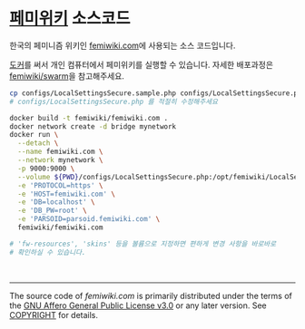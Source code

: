 [페미위키] 소스코드
========
한국의 페미니즘 위키인 [femiwiki.com]에 사용되는 소스 코드입니다.

[도커]를 써서 개인 컴퓨터에서 페미위키를 실행할 수 있습니다. 자세한 배포과정은
[femiwiki/swarm]을 참고해주세요.

```bash
cp configs/LocalSettingsSecure.sample.php configs/LocalSettingsSecure.php
# configs/LocalSettingsSecure.php 를 적절히 수정해주세요

docker build -t femiwiki/femiwiki.com .
docker network create -d bridge mynetwork
docker run \
  --detach \
  --name femiwiki.com \
  --network mynetwork \
  -p 9000:9000 \
  --volume ${PWD}/configs/LocalSettingsSecure.php:/opt/femiwiki/LocalSettingsSecure.php \
  -e 'PROTOCOL=https' \
  -e 'HOST=femiwiki.com' \
  -e 'DB=localhost' \
  -e 'DB_PW=root' \
  -e 'PARSOID=parsoid.femiwiki.com' \
  femiwiki/femiwiki.com

# 'fw-resources', 'skins' 등을 볼륨으로 지정하면 편하게 변경 사항을 바로바로
# 확인하실 수 있습니다.
```

&nbsp;

--------

The source code of *femiwiki.com* is primarily distributed under the terms of
the [GNU Affero General Public License v3.0] or any later version. See
[COPYRIGHT] for details.

[페미위키]: https://femiwiki.com
[femiwiki.com]: https://femiwiki.com
[도커]: https://www.docker.com
[femiwiki/swarm]: https://github.com/femiwiki/swarm
[GNU Affero General Public License v3.0]: LICENSE
[COPYRIGHT]: COPYRIGHT
